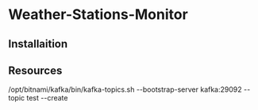 # Weather-Stations-Monitor

## Installaition 

## Resources 

/opt/bitnami/kafka/bin/kafka-topics.sh --bootstrap-server kafka:29092 --topic test --create 

